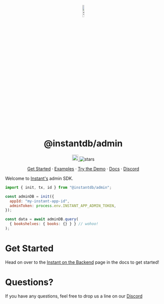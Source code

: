 <p align="center">
  <a href="https://instantdb.com">
    <img alt="Shows the Instant logo" src="https://instantdb.com/img/icon/android-chrome-512x512.png" width="10%">
  </a>
  <h1 align="center">@instantdb/admin</h1>
</p>

<p align="center">
  <a 
    href="https://discord.com/invite/VU53p7uQcE" >
    <img height=20 src="https://img.shields.io/discord/1031957483243188235" />
  </a>
  <img src="https://img.shields.io/github/stars/instantdb/instant" alt="stars">
</p>

<p align="center">
   <a href="https://www.instantdb.com/docs/backend">Get Started</a> · 
   <a href="https://instantdb.com/examples">Examples</a> · 
   <a href="https://instantdb.com/tutorial">Try the Demo</a> · 
   <a href="https://www.instantdb.com/docs/backend">Docs</a> · 
   <a href="https://discord.com/invite/VU53p7uQcE">Discord</a>
<p>

Welcome to [Instant's](http://instantdb.com) admin SDK.

```javascript
import { init, tx, id } from "@instantdb/admin";

const adminDB = init({
  appId: "my-instant-app-id",
  adminToken: process.env.INSTANT_APP_ADMIN_TOKEN,
});

const data = await adminDB.query(
  { bookshelves: { books: {} } } // wohoo!
); 
```

# Get Started

Head on over to the [Instant on the Backend](https://www.instantdb.com/docs/backend) page in the docs to get started!

# Questions?

If you have any questions, feel free to drop us a line on our [Discord](https://discord.com/invite/VU53p7uQcE)
